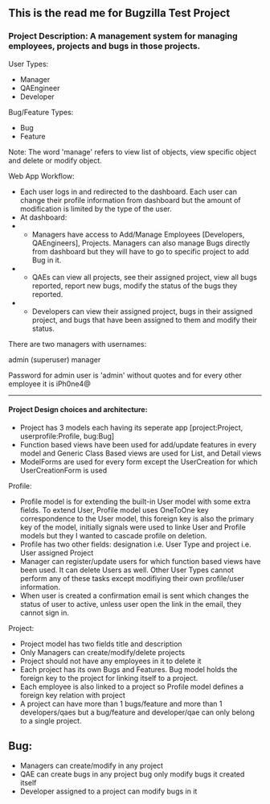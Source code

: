 ## This is the read me for Bugzilla Test Project

### Project Description: A management system for managing employees, projects and bugs in those projects.

User Types:
- Manager
- QAEngineer
- Developer

Bug/Feature Types:
- Bug
- Feature

Note: The word 'manage' refers to view list of objects, view specific object and delete or modify object.

Web App Workflow:
- Each user logs in and redirected to the dashboard. Each user can change their profile information from dashboard but the amount of modification is limited by the type of the user.
- At dashboard:
- - Managers have access to Add/Manage Employees [Developers, QAEngineers], Projects. Managers can also manage Bugs directly from dashboard but they will have to go to specific project to add Bug in it.
- - QAEs can view all projects, see their assigned project, view all bugs reported, report new bugs, modify the status of the bugs they reported.
- - Developers can view their assigned project, bugs in their assigned project, and bugs that have been assigned to them and modify their status.


There are two managers with usernames:

admin (superuser)
manager

Password for admin user is 'admin' without quotes and for every other employee it is iPh0ne4@

<hr/>

#### Project Design choices and architecture:
- Project has 3 models each having its seperate app [project:Project, userprofile:Profile, bug:Bug]
- Function based views have been used for add/update features in every model and Generic Class Based views are used for List, and Detail views
- ModelForms are used for every form except the UserCreation for which UserCreationForm is used

Profile:
- Profile model is for extending the built-in User model with some extra fields. To extend User, Profile model uses OneToOne key correspondence to the User model, this foreign key is also the primary key of the model, initially signals were used to linke User and Profile models but they I wanted to cascade profile on deletion.
- Profile has two other fields: designation i.e. User Type and project i.e. User assigned Project
- Manager can register/update users for which function based views have been used. It can delete Users as well. Other User Types cannot perform any of these tasks except modifiying their own profile/user information.
- When user is created a confirmation email is sent which changes the status of user to active, unless user open the link in the email, they cannot sign in.

Project:
- Project model has two fields title and description
- Only Managers can create/modify/delete projects
- Project should not have any employees in it to delete it
- Each project has its own Bugs and Features. Bug model holds the foreign key to the project for linking itself to a project.
- Each employee is also linked to a project so Profile model defines a foreign key relation with project
- A project can have more than 1 bugs/feature and more than 1 developers/qaes but a bug/feature and developer/qae can only belong to a single project.

Bug:
-
- Managers can create/modify in any project
- QAE can create bugs in any project bug only modify bugs it created itself
- Developer assigned to a project can modify bugs in it
